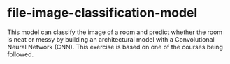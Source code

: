 # file-image-classification-model
This model can classify the image of a room and predict whether the room is neat or messy by building an architectural model with a Convolutional Neural Network (CNN). This exercise is based on one of the courses being followed.
